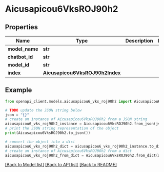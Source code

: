 # Aicusapicou6VksROJ90h2


## Properties

Name | Type | Description | Notes
------------ | ------------- | ------------- | -------------
**model_name** | **str** |  | 
**chatbot_id** | **str** |  | 
**model_id** | **str** |  | 
**index** | [**Aicusapicou6VksROJ90h2Index**](Aicusapicou6VksROJ90h2Index.md) |  | 

## Example

```python
from openapi_client.models.aicusapicou6_vks_roj90h2 import Aicusapicou6VksROJ90h2

# TODO update the JSON string below
json = "{}"
# create an instance of Aicusapicou6VksROJ90h2 from a JSON string
aicusapicou6_vks_roj90h2_instance = Aicusapicou6VksROJ90h2.from_json(json)
# print the JSON string representation of the object
print(Aicusapicou6VksROJ90h2.to_json())

# convert the object into a dict
aicusapicou6_vks_roj90h2_dict = aicusapicou6_vks_roj90h2_instance.to_dict()
# create an instance of Aicusapicou6VksROJ90h2 from a dict
aicusapicou6_vks_roj90h2_from_dict = Aicusapicou6VksROJ90h2.from_dict(aicusapicou6_vks_roj90h2_dict)
```
[[Back to Model list]](../README.md#documentation-for-models) [[Back to API list]](../README.md#documentation-for-api-endpoints) [[Back to README]](../README.md)


